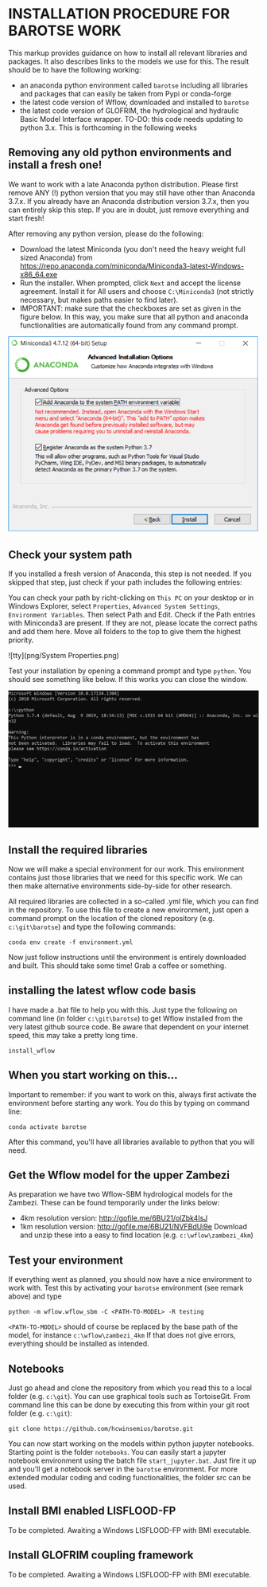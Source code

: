 # INSTALLATION PROCEDURE FOR BAROTSE WORK
This markup provides guidance on how to install all relevant libraries and packages. It also describes links to the models we use for this. The result should be to have the following working:
* an anaconda python environment called `barotse` including all libraries and packages that can easily be taken from Pypi or conda-forge
* the latest code version of Wflow, downloaded and installed to `barotse`
* the latest code version of GLOFRIM, the hydrological and hydraulic Basic Model Interface wrapper. TO-DO: this code needs updating to python 3.x. This is forthcoming in the following weeks

## Removing any old python environments and install a fresh one!
We want to work with a late Anaconda python distribution. Please first remove ANY (!) python version that you may still have other than Anaconda 3.7.x. If you already have an Anaconda distribution version 3.7.x, then you can entirely skip this step. If you are in doubt, just remove everything and start fresh!

After removing any python version, please do the following:

* Download the latest Miniconda (you don't need the heavy weight full sized Anaconda) from https://repo.anaconda.com/miniconda/Miniconda3-latest-Windows-x86_64.exe
* Run the installer. When prompted, click `Next` and accept the license agreement. Install it for All users and choose `C:\Miniconda3` (not strictly necessary, but makes paths easier to find later).
* IMPORTANT: make sure that the checkboxes are set as given in the figure below. In this way, you make sure that all python and anaconda functionalities are automatically found from any command prompt.

![tty](png/miniconda_tickbox.png)
## Check your system path
If you installed a fresh version of Anaconda, this step is not needed. If you skipped that step, just check if your path includes the following entries:

You can check your path by richt-clicking on `This PC` on your desktop or in Windows Explorer, select `Properties`, `Advanced System Settings`, `Environment Variables`. Then select Path and Edit. Check if the Path entries with Miniconda3 are present. If they are not, please locate the correct paths and add them here. Move all folders to the top to give them the highest priority.

![tty](png/System Properties.png)

Test your installation by opening a command prompt and type `python`. You should see something like below. If this works you can close the window.

![tty](png/python_test.png)

## Install the required libraries
Now we will make a special environment for our work. This environment contains just those libraries that we need for this specific work. We can then make alternative environments side-by-side for other research. 

All required libraries are collected in a so-called .yml file, which you can find in the repository. To use this file to create a new environment, just open a command prompt on the location of the cloned repository (e.g. `c:\git\barotse`) and type the following commands:
```
conda env create -f environment.yml
```
Now just follow instructions until the environment is entirely downloaded and built. This should take some time! Grab a coffee or something.

## installing the latest wflow code basis
I have made a .bat file to help you with this. Just type the following on command line (in folder `c:\git\barotse`) to get Wflow  installed from the very latest github source code. Be aware that dependent on your internet speed, this may take a pretty long time.
```
install_wflow
``` 

## When you start working on this...
Important to remember: if you want to work on this, always first activate the environment before starting any work. You do this by typing on command line:
```
conda activate barotse
```
After this command, you'll have all libraries available to python that you will need.

## Get the Wflow model for the upper Zambezi
As preparation we have two Wflow-SBM hydrological models for the Zambezi. These can be found temporarily under the links below:
* 4km resolution version: http://gofile.me/6BU21/olZbk4IsJ
* 1km resolution version: http://gofile.me/6BU21/NVFBdUi9e
Download and unzip these into a easy to find location (e.g. `c:\wflow\zambezi_4km`)

## Test your environment
If everything went as planned, you should now have a nice environment to work with. Test this by activating your `barotse` environment (see remark above) and type
```
python -m wflow.wflow_sbm -C <PATH-TO-MODEL> -R testing
```
`<PATH-TO-MODEL>` should of course be replaced by the base path of the model, for instance `c:\wflow\zambezi_4km`
If that does not give errors, everything should be installed as intended. 

## Notebooks
Just go ahead and clone the repository from which you read this to a local folder (e.g. `c:\git`). You can use graphical tools such as TortoiseGit. From command line this can be done by executing this from within your git root folder (e.g. `c:\git`):
```
git clone https://github.com/hcwinsemius/barotse.git
```
You can now start working on the models within python jupyter notebooks. Starting point is the folder `notebooks`. You can easily start a jupyter notebook environment using the batch file `start_jupyter.bat`. Just fire it up and you'll get a notebook server in the `barotse` environment. For more extended modular coding and coding functionalities, the folder src can be used.

## Install BMI enabled LISFLOOD-FP
To be completed. Awaiting a Windows LISFLOOD-FP with BMI executable.

## Install GLOFRIM coupling framework
To be completed. Awaiting a Windows LISFLOOD-FP with BMI executable.
